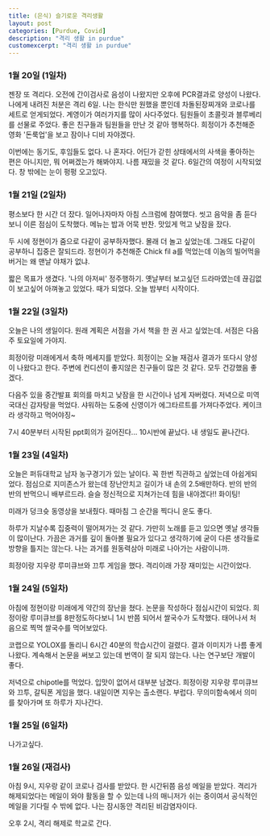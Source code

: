 ```yaml
---
title: (은식) 슬기로운 격리생활
layout: post
categories: [Purdue, Covid]
description: "격리 생활 in purdue"
customexcerpt: "격리 생활 in purdue"
---
```


### 1월 20일 (1일차)

젠장 또 격리다. 오전에 간이검사로 음성이 나왔지만 오후에 PCR결과로 양성이 나왔다. 나에게 내려진 처분은 격리 6일. 나는 한식만 원했을 뿐인데 차돌된장찌개와 코로나를 세트로 얻게되었다. 계영이가 여러가지를 많이 사다주었다. 팀원들이 초콜릿과 블루베리를 선물로 주었다. 좋은 친구들과 팀원들을 만난 것 같아 행복하다. 희정이가 추천해준 영화 '돈룩업'을 보고 잠이나 디비 자야겠다.

이번에는 동기도, 후임들도 없다. 나 혼자다. 어딘가 갇힌 상태에서의 사색을 좋아하는 편은 아니지만, 뭐 어쩌겠는가 해봐야지. 나름 재밌을 것 같다. 6일간의 여정이 시작되었다. 창 밖에는 눈이 펑펑 오고있다.

### 1월 21일 (2일차)

평소보다 한 시간 더 잤다. 일어나자마자 아침 스크럼에 참여했다. 씻고 음악을 좀 듣다보니 이른 점심이 도착했다. 메뉴는 밥과 어묵 반찬. 맛있게 먹고 낮잠을 잤다.

두 시에 정현이가 줌으로 다같이 공부하자했다. 몰래 더 놀고 싶었는데. 그래도 다같이 공부하니 집중은 잘되드라. 정현이가 추천해준 Chick fil a를 먹었는데 이놈의 빌어먹을 버거는 왜 맨날 야채가 없냐.

짧은 목표가 생겼다. '나의 아저씨' 정주행하기. 옛날부터 보고싶던 드라마였는데 끊김없이 보고싶어 아껴놓고 있었다. 때가 되었다. 오늘 밤부터 시작이다.

### 1월 22일 (3일차)

오늘은 나의 생일이다. 원래 계획은 서점을 가서 책을 한 권 사고 싶었는데. 서점은 다음주 토요일에 가야지.

희정이랑 미래에게서 축하 메세지를 받았다. 희정이는 오늘 재검사 결과가 또다시 양성이 나왔다고 한다. 주변에 컨디션이 좋지않은 친구들이 많은 것 같다. 모두 건강했음 좋겠다.

다음주 있을 중간발표 회의를 마치고 낮잠을 한 시간이나 넘게 자버렸다. 저녁으로 미역국대신 감자탕을 먹었다. 샤워하는 도중에 신영이가 에그타르트를 가져다주었다. 케이크라 생각하고 먹어야징~

7시 40분부터 시작된 ppt회의가 길어진다... 10시반에 끝났다. 내 생일도 끝나간다.

### 1월 23일 (4일차)

오늘은 퍼듀대학교 남자 농구경기가 있는 날이다. 꼭 한번 직관하고 싶었는데 아쉽게되었다. 점심으로 지미존스가 왔는데 장난안치고 길이가 내 손의 2.5배만하다. 반의 반의 반의 반먹으니 배부르드라. 슬슬 정신적으로 지쳐가는데 힘을 내야겠다!! 화이팅!

미래가 덩크슛 동영상을 보내줬다. 때마침 그 순간을 찍다니 운도 좋다.

하루가 지날수록 집중력이 떨어져가는 것 같다. 가만히 노래를 듣고 있으면 옛날 생각들이 많이난다. 가끔은 과거를 깊이 돌아볼 필요가 있다고 생각하기에 굳이 다른 생각들로 방향을 틀지는 않는다. 나는 과거를 원동력삼아 미래로 나아가는 사람이니까.

희정이랑 지우랑 루미큐브와 끄투 게임을 했다. 격리이래 가장 재미있는 시간이었다.

### 1월 24일 (5일차)

아침에 정현이랑 미래에게 약간의 장난을 쳤다. 논문을 작성하다 점심시간이 되었다. 희정이랑 루미큐브를 8판정도하다보니 1시 반쯤 되어서 쌀국수가 도착했다. 태어나서 처음으로 찍먹 쌀국수를 먹어보았다.

코랩으로 YOLOX를 돌리니 6시간 40분의 학습시간이 걸렸다. 결과 이미지가 나름 좋게 나왔다. 계속해서 논문을 써보고 있는데 번역이 잘 되지 않는다. 나는 연구보단 개발이 좋다.

저녁으로 chipotle를 먹었다. 입맛이 없어서 대부분 남겼다. 희정이랑 지우랑 루미큐브와 끄투, 갈틱폰 게임을 했다. 내일이면 지우는 출소랜다. 부럽다. 무의미함속에서 의미를 찾아가며 또 하루가 지나간다.

### 1월 25일 (6일차)

나가고싶다.

### 1월 26일 (재검사)

아침 9시, 지우랑 같이 코로나 검사를 받았다. 한 시간뒤쯤 음성 메일을 받았다. 격리가 해제되었다는 메일이 와야 활동을 할 수 있는데 나의 매니저가 쉬는 중이여서 공식적인 메일을 기다릴 수 밖에 없다. 나는 잠시동안 격리된 비감염자이다.

오후 2시, 격리 해제로 학교로 간다.
